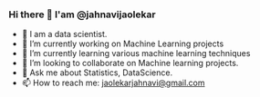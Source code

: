 ### Hi there 👋 I'am @jahnavijaolekar
- 🧔 I am a data scientist.
- 🔭 I’m currently working on Machine Learning projects
- 🌱 I’m currently learning various machine learning techniques
- 👯 I’m looking to collaborate on Machine learning projects.
- 💬 Ask me about Statistics, DataScience.
- 📫 How to reach me: jaolekarjahnavi@gmail.com


